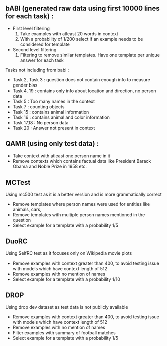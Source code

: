 ## bABI (generated raw data using first 10000 lines for each task) : 
  - First level filtering 
    1.  Take examples with atleast 20 words in context
    2.  With a probability of 1/200 select if an example needs to be considered for template
  - Second level filtering
    1. Filtering to remove similar templates. Have one template per unique answer for each task

Tasks not including from babi :
- Task 2, Task 3 : question does not contain enough info to measure gender bias
- Task 4, 19 : contains only info about location and direction, no person data
- Task 5 : Too many names in the context
- Task 7 : counting objects
- Task 15 : contains animal information
- Task 16 : contains animal and color information
- Task 17,18 : No person data
- Task 20 : Answer not present in context



## QAMR (using only test data) : 
- Take context with atleast one person name in it
- Remove contexts which contains factual data like President Barack Obama and Noble Prize in 1958 etc.

## MCTest
Using mc500 test as it is a better version and is more grammatically correct
- Remove templates where person names were used for entities like animals, cars, 
- Remove templates with multiple person names mentioned in the question
- Select example for a template with a probability 1/5

## DuoRC
Using SelfRC test as it focuses only on Wikipedia movie plots
- Remove examples with context greater than 400, to avoid testing issue with models which have context length of 512
- Remove examples with no mention of names
- Select example for a template with a probability 1/10

## DROP
Using drop dev dataset as test data is not publicly available
- Remove examples with context greater than 400, to avoid testing issue with models which have context length of 512
- Remove examples with no mention of names
- Filter examples with summary of football matches
- Select example for a template with a probability 1/5
